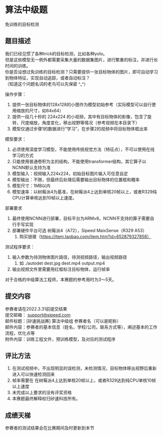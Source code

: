 # 算法中级题
免训练的目标检测

## 题目描述
我们已经见惯了各种trick的目标检测，比如各种yolo。  
但是这些模型无一例外都需要采集大量的数据集图片，进行繁重的标注，并进行长时间的训练。  
你是否设想过免训练的目标检测？只需要提供一张目标物体的图片，即可自动学习到物体特征，实现自动追踪，或者自动标注？  
（知道这个问题名词的老鸟可以先保密 ^_^）

操作步骤：  
1. 提供一张目标物体的128x128的小图作为模型初始参考（实际模型可以自行使用缩放的尺寸，如64x64）
2. 提供一段几十秒的 224x224 的小视频，其中有目标物体的影像，包含了旋转，尺度缩放，角度变化，移出视野等情况（参考视频在本目录下）
3. 模型仅通过步骤1的数据进行“学习”，在步骤2的视频中将目标物体框出来  

模型要求：
1. 必须使用深度学习模型，不能使用传统视觉方法（特征点），不可以使用在线学习的方式  
2. 只能使用普通卷积为主的结构，不能使用transformer结构，其它算子以NCNN默认支持为准  
3. 模型输入：视频输入224x224，初始目标图片输入可任意自定
4. 模型输出：不限，但最终后处理后需要输出目标物体的位置框和概率
5. 模型尺寸：1MB以内
6. 模型速率：以树莓派4为基准，在树莓派4上达到单核20帧以上，或者R329纯CPU计算单核达到10帧以上速度。

部署要求
1. 最终使用NCNN进行部署，目标平台为ARMv8，NCNN不支持的算子需要自行手写实现  
2. 部署硬件平台可选 树莓派4（A72），Sipeed MaixSense（R329 A53）  
   1. 购买链接（https://item.taobao.com/item.htm?id=652879327858）

测试程序要求：
1. 输入参数为待测物体图片路径，待测视频路径，输出视频路径
   1. 如 ./autodet dest.jpg dest.mp4 output.mp4
2. 输出视频文件里需要用红框标注目标物体，运行帧率

对于合格的中级算法工程师，本赛题的参考用时为3～5天。

## 提交内容
参赛者请在2022.3.31前提交结果  
提交邮箱： support@sipeed.com  
邮件标题：[矽速挑战赛] 算法中级组 参赛者名（可以是昵称）  
邮件内容：参赛者的基本信息（姓名，学校/公司，联系方式等），阐述基本的工作流程，优化点等  
附件内容：训练工程文件，预训练模型，及对应的测试程序  

## 评比方法
1. 在测试视频中，不出现明显的误检测，未检测情况，目标物体移出视野后重新进入可以快速检测回来  
2. 帧率需要在 在树莓派4上达到单核20帧以上，或者R329达到纯CPU单核10帧以上速度
3. 未完成以上要求的没有评奖资格
4. 本赛题最终解释权归矽速科技所有。

## 成绩天梯
参赛者的测试结果会在比赛期间及时更新到本节

